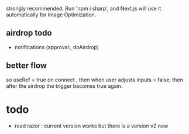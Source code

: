 strongly recommended. Run 'npm i sharp', and Next.js will use it automatically for Image Optimization.

## airdrop todo

- notifications (approval:, doAirdrop)

## better flow

so useRef = true on connect , then when user adjusts inputs = false, then after the airdrop the trigger becomes true again.

# todo

- read razor : current version works but there is a version v2 now
